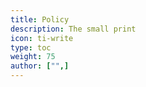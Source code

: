 ```yaml
---
title: Policy
description: The small print
icon: ti-write
type: toc
weight: 75
author: ["",]
---
```

